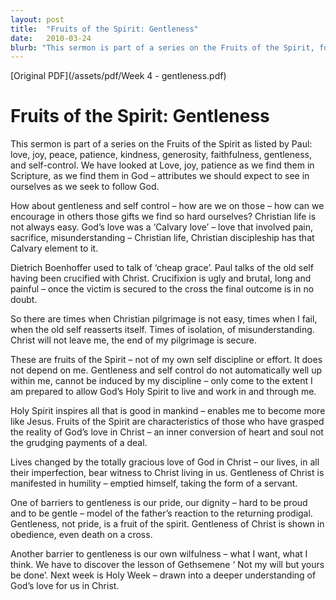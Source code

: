 ```yaml
---
layout: post
title:  "Fruits of the Spirit: Gentleness"
date:   2010-03-24
blurb: "This sermon is part of a series on the Fruits of the Spirit, focusing on gentleness. It discusses how gentleness and self-control are not innate, but are fruits of the Spirit that come from allowing God's Holy Spirit to live and work within us. It emphasizes that Christian life is not always easy, and that it involves pain, sacrifice, and misunderstanding. The sermon also explores the barriers to gentleness, such as pride and wilfulness."
---
```

[Original PDF](/assets/pdf/Week 4 - gentleness.pdf)    
# Fruits of the Spirit: Gentleness

This sermon is part of a series on the Fruits of the Spirit as listed by Paul: love, joy, peace, patience, kindness, generosity, faithfulness, gentleness, and self-control. We have looked at Love, joy, patience as we find them in Scripture, as we find them in God – attributes we should expect to see in ourselves as we seek to follow God.

How about gentleness and self control – how are we on those – how can we encourage in others those gifts we find so hard ourselves? Christian life is not always easy. God’s love was a ‘Calvary love’ – love that involved pain, sacrifice, misunderstanding – Christian life, Christian discipleship has that Calvary element to it.

Dietrich Boenhoffer used to talk of ‘cheap grace’. Paul talks of the old self having been crucified with Christ. Crucifixion is ugly and brutal, long and painful – once the victim is secured to the cross the final outcome is in no doubt.

So there are times when Christian pilgrimage is not easy, times when I fail, when the old self reasserts itself. Times of isolation, of misunderstanding. Christ will not leave me, the end of my pilgrimage is secure.

These are fruits of the Spirit – not of my own self discipline or effort. It does not depend on me. Gentleness and self control do not automatically well up within me, cannot be induced by my discipline – only come to the extent I am prepared to allow God’s Holy Spirit to live and work in and through me.

Holy Spirit inspires all that is good in mankind – enables me to become more like Jesus. Fruits of the Spirit are characteristics of those who have grasped the reality of God’s love in Christ – an inner conversion of heart and soul not the grudging payments of a deal.

Lives changed by the totally gracious love of God in Christ – our lives, in all their imperfection, bear witness to Christ living in us. Gentleness of Christ is manifested in humility – emptied himself, taking the form of a servant.

One of barriers to gentleness is our pride, our dignity – hard to be proud and to be gentle – model of the father’s reaction to the returning prodigal. Gentleness, not pride, is a fruit of the spirit. Gentleness of Christ is shown in obedience, even death on a cross.

Another barrier to gentleness is our own wilfulness – what I want, what I think. We have to discover the lesson of Gethsemene ‘ Not my will but yours be done’. Next week is Holy Week – drawn into a deeper understanding of God’s love for us in Christ.
